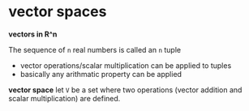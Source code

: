 # vector spaces

**vectors in R^n**

The sequence of `n` real numbers is called an `n` tuple
- vector operations/scalar multiplication can be applied to tuples
- basically any arithmatic property can be applied


**vector space** let `V` be a set where two operations (vector addition and scalar multiplication) are defined.
